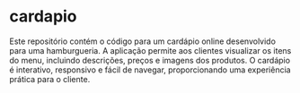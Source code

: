 # cardapio
Este repositório contém o código para um cardápio online desenvolvido para uma hamburgueria. A aplicação permite aos clientes visualizar os itens do menu, incluindo descrições, preços e imagens dos produtos. O cardápio é interativo, responsivo e fácil de navegar, proporcionando uma experiência prática para o cliente.
